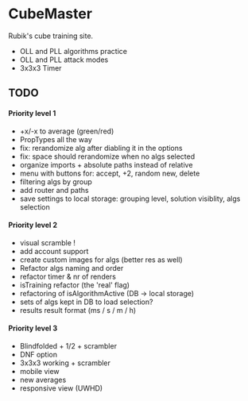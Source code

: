 # CubeMaster

Rubik's cube training site.

- OLL and PLL algorithms practice 
- OLL and PLL attack modes
- 3x3x3 Timer

## TODO
#### Priority level 1
- +x/-x to average (green/red)
- PropTypes all the way
- fix: rerandomize alg after diabling it in the options
- fix: space should rerandomize when no algs selected
- organize imports + absolute paths instead of relative
- menu with buttons for: accept, +2, random new, delete
- filtering algs by group
- add router and paths
- save settings to local storage: grouping level, solution visiblity, algs selection


#### Priority level 2
- visual scramble !
- add account support
- create custom images for algs (better res as well)
- Refactor algs naming and order
- refactor timer & nr of renders
- isTraining refactor (the 'real' flag)
- refactoring of isAlgorithmActive (DB -> local storage)
- sets of algs kept in DB to load selection?
- results result format (ms / s / m / h)


#### Priority level 3
- Blindfolded + 1/2 + scrambler
- DNF option
- 3x3x3 working + scrambler
- mobile view
- new averages
- responsive view (UWHD)
